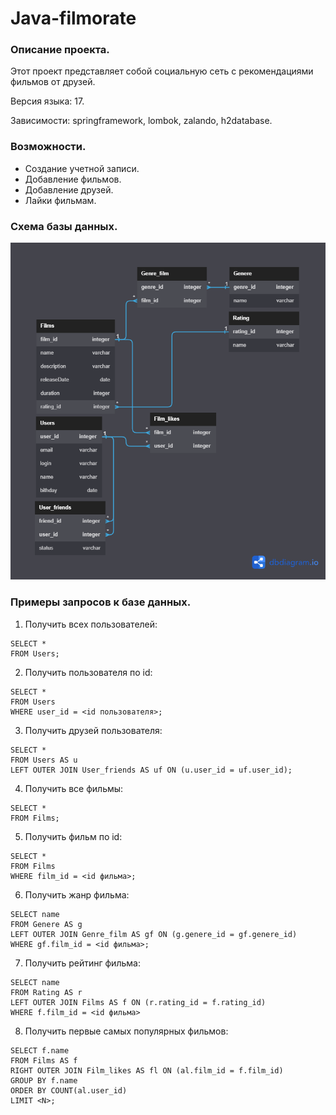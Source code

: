 # Java-filmorate
### Описание проекта.
Этот проект представляет собой социальную сеть с 
рекомендациями фильмов от друзей.

Версия языка: 17.

Зависимости: springframework, lombok, zalando, h2database.

### Возможности.

- Создание учетной записи.
- Добавление фильмов.
- Добавление друзей.
- Лайки фильмам.

### Схема базы данных.
![Фото диаграмы БД](https://github.com/naumovMaksim/java-filmorate/blob/main/Untitled.png)

### Примеры запросов к базе данных.
1. Получить всех пользователей: 
```
SELECT * 
FROM Users;
```
2. Получить пользователя по id:
```
SELECT *
FROM Users
WHERE user_id = <id пользователя>;
```
3. Получить друзей пользователя:
```
SELECT *
FROM Users AS u
LEFT OUTER JOIN User_friends AS uf ON (u.user_id = uf.user_id);
```
4. Получить все фильмы:
```
SELECT *
FROM Films;
```
5. Получить фильм по id:
```
SELECT *
FROM Films
WHERE film_id = <id фильма>;
```
6. Получить жанр фильма:
```
SELECT name
FROM Genere AS g
LEFT OUTER JOIN Genre_film AS gf ON (g.genere_id = gf.genere_id)
WHERE gf.film_id = <id фильма>;
```
7. Получить рейтинг фильма:
```
SELECT name
FROM Rating AS r
LEFT OUTER JOIN Films AS f ON (r.rating_id = f.rating_id)
WHERE f.film_id = <id фильма>
```
8. Получить первые <N> самых популярных фильмов:
```
SELECT f.name
FROM Films AS f
RIGHT OUTER JOIN Film_likes AS fl ON (al.film_id = f.film_id) 
GROUP BY f.name 
ORDER BY COUNT(al.user_id) 
LIMIT <N>;
```
